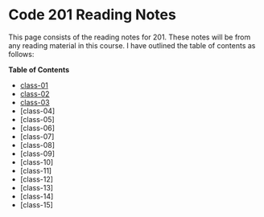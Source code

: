 # Code 201 Reading Notes
This page consists of the reading notes for 201.
These notes will be from any reading material in this course.
I have outlined the table of contents as follows:

**Table of Contents**
 - [class-01](class-01.md)
 - [class-02](class-02.md)
 - [class-03](class-03.md)
 - [class-04]
 - [class-05]
 - [class-06]
 - [class-07]
 - [class-08]
 - [class-09]
 - [class-10]
 - [class-11]
 - [class-12]
 - [class-13]
 - [class-14]
 - [class-15]
